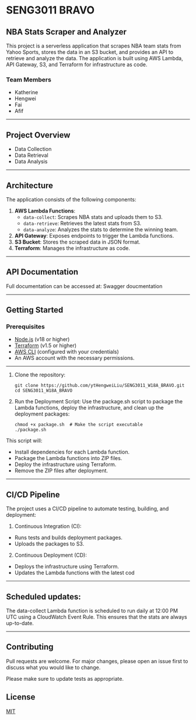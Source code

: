 # SENG3011 BRAVO

## NBA Stats Scraper and Analyzer

This project is a serverless application that scrapes NBA team stats from Yahoo Sports, stores the data in an S3 bucket, and provides an API to retrieve and analyze the data. The application is built using AWS Lambda, API Gateway, S3, and Terraform for infrastructure as code.

### Team Members

- Katherine
- Hengwei
- Fai
- Afif

---

## Project Overview

- Data Collection
- Data Retrieval
- Data Analysis

---

## **Architecture**
The application consists of the following components:
1. **AWS Lambda Functions**:
   - `data-collect`: Scrapes NBA stats and uploads them to S3.
   - `data-retrieve`: Retrieves the latest stats from S3.
   - `data-analyze`: Analyzes the stats to determine the winning team.
2. **API Gateway**: Exposes endpoints to trigger the Lambda functions.
3. **S3 Bucket**: Stores the scraped data in JSON format.
4. **Terraform**: Manages the infrastructure as code.

---
 
## API Documentation

Full documentation can be accessed at: Swagger doucmentation

---

## **Getting Started**

### **Prerequisites**
- [Node.js](https://nodejs.org/) (v18 or higher)
- [Terraform](https://www.terraform.io/) (v1.5 or higher)
- [AWS CLI](https://aws.amazon.com/cli/) (configured with your credentials)
- An AWS account with the necessary permissions.

---

1. Clone the repository:
    ```
    git clone https://github.com/ytHengweiLiu/SENG3011_W18A_BRAVO.git
    cd SENG3011_W18A_BRAVO
    ```

2. Run the Deployment Script:
    Use the package.sh script to package the Lambda functions, deploy the infrastructure, and clean up the deployment packages:
    ```
   chmod +x package.sh  # Make the script executable
    ./package.sh
    ```
This script will:
- Install dependencies for each Lambda function.
- Package the Lambda functions into ZIP files.
- Deploy the infrastructure using Terraform.
- Remove the ZIP files after deployment.

---
 
## CI/CD Pipeline

The project uses a CI/CD pipeline to automate testing, building, and deployment:
1. Continuous Integration (CI):
- Runs tests and builds deployment packages.
- Uploads the packages to S3.

2. Continuous Deployment (CD):
- Deploys the infrastructure using Terraform.
- Updates the Lambda functions with the latest cod

---

## Scheduled updates:
The data-collect Lambda function is scheduled to run daily at 12:00 PM UTC using a CloudWatch Event Rule. This ensures that the stats are always up-to-date.

---

## Contributing

Pull requests are welcome. For major changes, please open an issue first
to discuss what you would like to change.

Please make sure to update tests as appropriate.

## License

[MIT](https://choosealicense.com/licenses/mit/)
